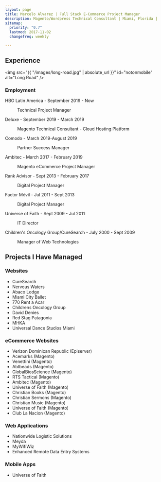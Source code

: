 ```yaml
---
layout: page
title: Marcelo Alvarez | Full Stack E-Commerce Project Manager
description: Magento/Wordpress Technical Consultant | Miami, Florida | 305.815.5372
sitemap:
  priority: "0.7"
  lastmod: 2017-11-02
  changefreq: weekly

---
```

## Experience

<span class="image main"><img src="{{ "/images/long-road.jpg" | absolute_url }}" id="notonmobile" alt="Long Road" /></span>

<h3>Employment</h3>
<!-- Expertise starts-->

<dl> <dt>HBO Latin America - September 2019 - Now</dt> <dd> <p>Technical Project Manager</p> </dd> <dt>Deluxe - September 2019 - March 2019</dt> <dd> <p>Magento Technical Consultant - Cloud Hosting Platform</p> </dd> <dt>Comodo - March 2019-August 2019</dt> <dd> <p>Partner Success Manager</p> </dd> <dt>Ambitec - March 2017 - February 2019</dt> <dd> <p>Magento eCommerce Project Manager</p> </dd> <dt>Rank Advisor - Sept 2013 - February 2017</dt> <dd> <p>Digital Project Manager</p> </dd> <dt>Factor Móvil - Jul 2011 - Sept 2013</dt> <dd> <p>Digital Project Manager</p> </dd> <dt>Universe of Faith - Sept 2009 - Jul 2011</dt> <dd> <p>IT Director</p> </dd> <dt>Children's Oncology Group/CureSearch - July 2000 - Sept 2009</dt> <dd> <p>Manager of Web Technologies</p> </dd> </dl>

## Projects I Have Managed

### Websites

* CureSearch
* Nervous Waters
* Abaco Lodge
* Miami City Ballet
* 770 Rent a Acar
* Childrens Oncology Group
* David Denies
* Red Stag Patagonia
* MHKA
* Universal Dance Studios Miami

### eCommerce Websites

* Verizon Dominican Republic (Episerver)
* Acemarks (Magento)
* Venettini (Magento)
* Abtbeads (Magento)
* GlobalBiosScience (Magento)
* RTS Tactical (Magento)
* Ambitec (Magento)
* Universe of Faith (Magento)
* Christian Books (Magento)
* Christian Sermons (Magento)
* Christian Music (Magento)
* Universe of Faith (Magento)
* Club La Nacion (Magento)

### Web Applications

* Nationwide Logistic Solutions
* Meyda
* MyWifiWiz
* Enhanced Remote Data Entry Systems

### Mobile Apps

* Universe of Faith